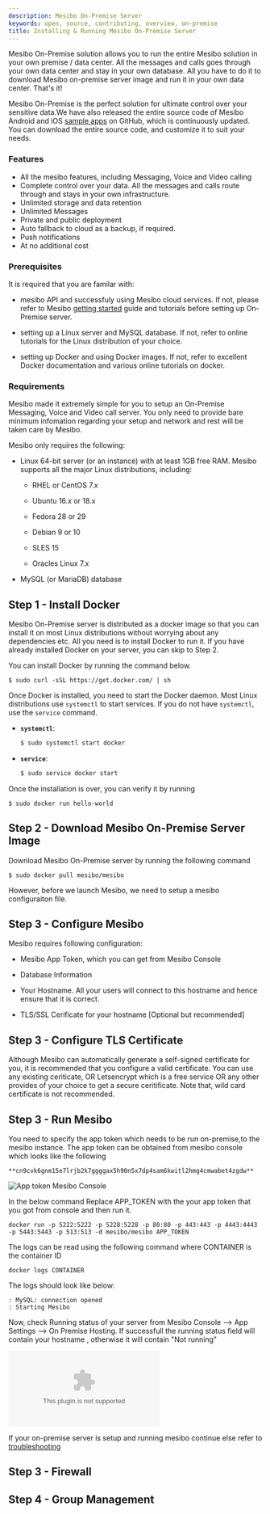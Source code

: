 ```yaml
---
description: Mesibo On-Premise Server
keywords: open, source, contributing, overview, on-premise
title: Installing & Running Mesibo On-Premise Server
---
```

Mesibo On-Premise solution allows you to run the entire Mesibo solution in your own premise / data center. All the messages and calls goes through your own data center and stay in your own database. All you have to do it to download Mesibo on-premise server image and run it in your own data center. That's it! 

Mesibo On-Premise is the perfect solution for ultimate control over your sensitive data.We have also released the entire source code of Mesibo Android and iOS [sample apps](https://github.com/mesibo/samples) on GitHub, which is continuously updated. You can download the entire source code, and customize it to suit your needs. 

### Features
- All the mesibo features, including Messaging, Voice and Video calling
- Complete control over your data. All the messages and calls route through and stays in your own infrastructure. 
- Unlimited storage and data retention
- Unlimited Messages
- Private and public deployment
- Auto fallback to cloud as a backup, if required. 
- Push notifications
- At no additional cost

### Prerequisites
It is required that you are familar with:

- mesibo API and successfuly using Mesibo cloud services. If not, please refer to Mesibo 
[getting started](https://mesibo.com/documentation/get-started/) guide and tutorials before setting up On-Premise server.

- setting up a Linux server and MySQL database. If not, refer to online tutorials for the Linux distribution of your choice. 

- setting up Docker and using Docker images. If not, refer to excellent Docker documentation and various online tutorials on docker. 


### Requirements
Mesibo made it extremely simple for you to setup an On-Premise Messaging, Voice and Video call server. You only need to provide bare minimum infomation regarding your setup and network and rest will be taken care by Mesibo. 

Mesibo only requires the following:

- Linux 64-bit server (or an instance) with at least 1GB free RAM. Mesibo supports all the major Linux distributions, including: 

	- RHEL or CentOS 7.x 

	- Ubuntu 16.x or 18.x

	- Fedora 28 or 29

	- Debian 9 or 10

	- SLES 15

	- Oracles Linux 7.x

- MySQL (or MariaDB) database 



## Step 1 - Install Docker
Mesibo On-Premise server is distributed as a docker image so that you can install it on most Linux distributions without worrying about any dependencies etc. All you need is to install Docker to run it. If you have already installed Docker on your server, you can skip to Step 2. 

You can install Docker by running the command below.

```
$ sudo curl -sSL https://get.docker.com/ | sh
```

Once Docker is installed, you need to start the Docker daemon. Most Linux distributions use `systemctl` to start services. If you
do not have `systemctl`, use the `service` command.

- **`systemctl`**:

  ```bash
  $ sudo systemctl start docker
  ```

- **`service`**:

  ```bash
  $ sudo service docker start
  ```

Once the installation is over, you can verify it by running 

```
$ sudo docker run hello-world
```

## Step 2 - Download Mesibo On-Premise Server Image
Download Mesibo On-Premise server by running the following command

```
$ sudo docker pull mesibo/mesibo
```

However, before we launch Mesibo, we need to setup a mesibo configuraiton file. 

## Step 3 - Configure Mesibo
Mesibo requires following configuration:

- Mesibo App Token, which you can get from Mesibo Console

- Database Information

- Your Hostname. All your users will connect to this hostname and hence ensure that it is correct.

- TLS/SSL Cerificate for your hostname [Optional but recommended]


## Step 3 - Configure TLS Certificate
Although Mesibo can automatically generate a self-signed certificate for you, it is recommended that you configure a valid certificate. You can use any existing ceriticate, OR Letsencrypt which is a free service OR any other provides of your choice to get a secure ceritificate. Note that, wild card certificate is not recommended. 

## Step 3 - Run Mesibo

You need to specify the app token which needs to be run on-premise,to the mesibo instance.
The app token can be obtained from mesibo console which looks like the following 
```
**cn9cvk6gnm15e7lrjb2k7ggggax5h90n5x7dp4sam6kwitl2hmg4cmwabet4zgdw**    

```
![App token Mesibo Console](https://mesibo.com/documentation/tutorials/first-app/images/app-token.jpg)

In the below command Replace APP_TOKEN with the your app token that you got from console and then run it.

```
docker run -p 5222:5222 -p 5228:5228 -p 80:80 -p 443:443 -p 4443:4443 -p 5443:5443 -p 513:513 -d mesibo/mesibo APP_TOKEN
```
The logs can be read using the following command 
where CONTAINER is the container ID
```
docker logs CONTAINER
```

The logs should look like below:
```
: MySQL: connection opened
: Starting Mesibo

``` 

Now, check Running status of your server from Mesibo Console --> App Settings --> On Premise Hosting. If successfull the running status field will contain your hostname , otherwise it will contain "Not running"


![Console Screenshot](mesibo.com)

If your on-premise server is setup and running mesibo continue else refer to [troubleshooting](mesibo.com)



## Step 3 - Firewall


## Step 4 - Group Management


